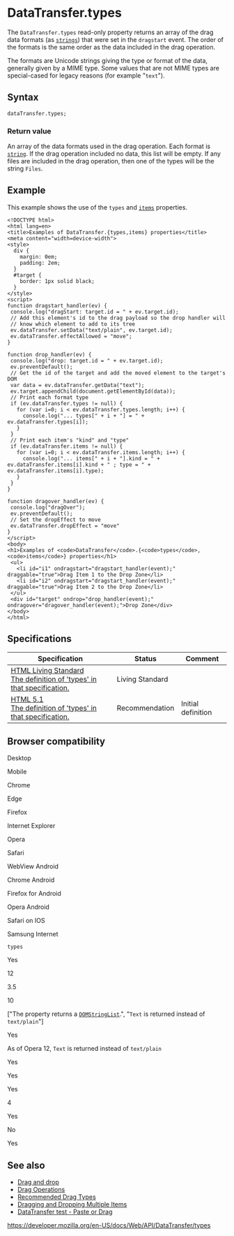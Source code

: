 # DataTransfer.types

The `DataTransfer.types` read-only property returns an array of the drag data formats (as [`strings`](../domstring)) that were set in the `dragstart` event. The order of the formats is the same order as the data included in the drag operation.

The formats are Unicode strings giving the type or format of the data, generally given by a MIME type. Some values that are not MIME types are special-cased for legacy reasons (for example "`text`").

## Syntax

    dataTransfer.types;

### Return value

An array of the data formats used in the drag operation. Each format is [`string`](../domstring). If the drag operation included no data, this list will be empty. If any files are included in the drag operation, then one of the types will be the string `Files`.

## Example

This example shows the use of the `types` and [`items`](items) properties.

    <!DOCTYPE html>
    <html lang=en>
    <title>Examples of DataTransfer.{types,items} properties</title>
    <meta content="width=device-width">
    <style>
      div {
        margin: 0em;
        padding: 2em;
      }
      #target {
        border: 1px solid black;
      }
    </style>
    <script>
    function dragstart_handler(ev) {
     console.log("dragStart: target.id = " + ev.target.id);
     // Add this element's id to the drag payload so the drop handler will
     // know which element to add to its tree
     ev.dataTransfer.setData("text/plain", ev.target.id);
     ev.dataTransfer.effectAllowed = "move";
    }

    function drop_handler(ev) {
     console.log("drop: target.id = " + ev.target.id);
     ev.preventDefault();
     // Get the id of the target and add the moved element to the target's DOM
     var data = ev.dataTransfer.getData("text");
     ev.target.appendChild(document.getElementById(data));
     // Print each format type
     if (ev.dataTransfer.types != null) {
       for (var i=0; i < ev.dataTransfer.types.length; i++) {
         console.log("... types[" + i + "] = " + ev.dataTransfer.types[i]);
       }
     }
     // Print each item's "kind" and "type"
     if (ev.dataTransfer.items != null) {
       for (var i=0; i < ev.dataTransfer.items.length; i++) {
         console.log("... items[" + i + "].kind = " + ev.dataTransfer.items[i].kind + " ; type = " + ev.dataTransfer.items[i].type);
       }
     }
    }

    function dragover_handler(ev) {
     console.log("dragOver");
     ev.preventDefault();
     // Set the dropEffect to move
     ev.dataTransfer.dropEffect = "move"
    }
    </script>
    <body>
    <h1>Examples of <code>DataTransfer</code>.{<code>types</code>, <code>items</code>} properties</h1>
     <ul>
       <li id="i1" ondragstart="dragstart_handler(event);" draggable="true">Drag Item 1 to the Drop Zone</li>
       <li id="i2" ondragstart="dragstart_handler(event);" draggable="true">Drag Item 2 to the Drop Zone</li>
     </ul>
     <div id="target" ondrop="drop_handler(event);" ondragover="dragover_handler(event);">Drop Zone</div>
    </body>
    </html>

## Specifications

<table><thead><tr class="header"><th>Specification</th><th>Status</th><th>Comment</th></tr></thead><tbody><tr class="odd"><td><a href="https://html.spec.whatwg.org/multipage/interaction.html#dom-datatransfer-types">HTML Living Standard<br />
<span class="small">The definition of 'types' in that specification.</span></a></td><td><span class="spec-living">Living Standard</span></td><td></td></tr><tr class="even"><td><a href="https://www.w3.org/TR/html51/editing.html#dom-datatransfer-types">HTML 5.1<br />
<span class="small">The definition of 'types' in that specification.</span></a></td><td><span class="spec-rec">Recommendation</span></td><td>Initial definition</td></tr></tbody></table>

## Browser compatibility

Desktop

Mobile

Chrome

Edge

Firefox

Internet Explorer

Opera

Safari

WebView Android

Chrome Android

Firefox for Android

Opera Android

Safari on IOS

Samsung Internet

`types`

Yes

12

3.5

10

\["The property returns a [`DOMStringList`](https://developer.mozilla.org/docs/Web/API/DOMStringList).", "`Text` is returned instead of `text/plain`"\]

Yes

As of Opera 12, `Text` is returned instead of `text/plain`

Yes

Yes

Yes

4

Yes

No

Yes

## See also

- [Drag and drop](../html_drag_and_drop_api)
- [Drag Operations](../html_drag_and_drop_api/drag_operations)
- [Recommended Drag Types](../html_drag_and_drop_api/recommended_drag_types)
- [Dragging and Dropping Multiple Items](../html_drag_and_drop_api/multiple_items)
- [DataTransfer test - Paste or Drag](https://codepen.io/tech_query/pen/MqGgap)

<a href="https://developer.mozilla.org/en-US/docs/Web/API/DataTransfer/types" class="_attribution-link">https://developer.mozilla.org/en-US/docs/Web/API/DataTransfer/types</a>
